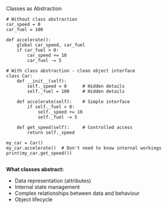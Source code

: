Classes as Abstraction

```
# Without class abstraction
car_speed = 0
car_fuel = 100

def accelerate():
    global car_speed, car_fuel
    if car_fuel > 0:
        car_speed += 10
        car_fuel -= 5

# With class abstraction - clean object interface
class Car:
    def __init__(self):
        self._speed = 0      # Hidden details
        self._fuel = 100     # Hidden details
    
    def accelerate(self):    # Simple interface
        if self._fuel > 0:
            self._speed += 10
            self._fuel -= 5
    
    def get_speed(self):     # Controlled access
        return self._speed

my_car = Car()
my_car.accelerate()  # Don't need to know internal workings
print(my_car.get_speed())


```

**What classes abstract:**

- Data representation (attributes)
- Internal state management
- Complex relationships between data and behaviour
- Object lifecycle